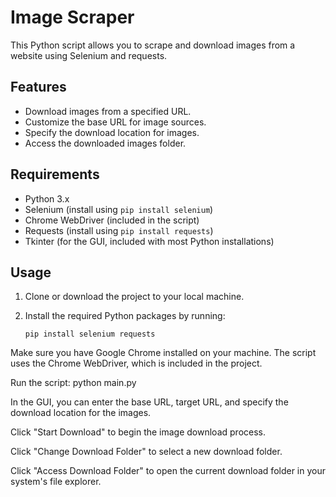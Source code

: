 # Image Scraper

This Python script allows you to scrape and download images from a website using Selenium and requests.

## Features

- Download images from a specified URL.
- Customize the base URL for image sources.
- Specify the download location for images.
- Access the downloaded images folder.

## Requirements

- Python 3.x
- Selenium (install using `pip install selenium`)
- Chrome WebDriver (included in the script)
- Requests (install using `pip install requests`)
- Tkinter (for the GUI, included with most Python installations)

## Usage

1. Clone or download the project to your local machine.

2. Install the required Python packages by running:

   ```shell
   pip install selenium requests
Make sure you have Google Chrome installed on your machine. The script uses the Chrome WebDriver, which is included in the project.

Run the script: 
python main.py

In the GUI, you can enter the base URL, target URL, and specify the download location for the images.

Click "Start Download" to begin the image download process.

Click "Change Download Folder" to select a new download folder.

Click "Access Download Folder" to open the current download folder in your system's file explorer.
